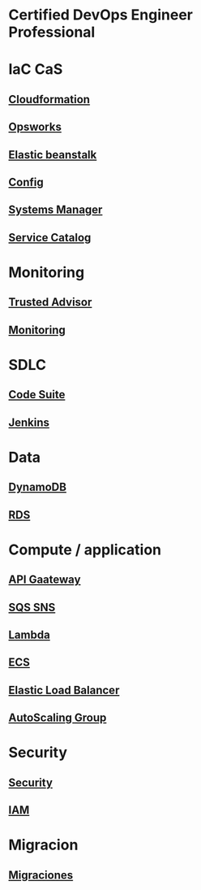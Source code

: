 # Certified DevOps Engineer Professional



# IaC CaS

## [Cloudformation](cloudformation.md)

## [Opsworks](opsworks.md)

## [Elastic beanstalk](eb.md)

## [Config](config.md)

## [Systems Manager](systems-manager.md)

## [Service Catalog](service-catalog.md)



# Monitoring

## [Trusted Advisor](trusted-advisor.md)

## [Monitoring](monitoring.md)



# SDLC

## [Code Suite](code-suite.md)

## [Jenkins](jenkins.md)


# Data

## [DynamoDB](dynamodb.md)

## [RDS](rds.md)


# Compute / application

## [API Gaateway](apigateway.md)

## [SQS SNS](sqs-sns.md)

## [Lambda](lambda.md)

## [ECS](ecs.md)

## [Elastic Load Balancer](elb.md)

## [AutoScaling Group](asg.md)



# Security

## [Security](seguridad.md)

## [IAM](iam.md)

# Migracion

## [Migraciones](migrations.md)